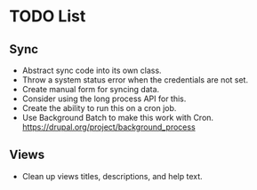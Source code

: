TODO List
=========

Sync
----

* Abstract sync code into its own class.
* Throw a system status error when the credentials are not set.
* Create manual form for syncing data.
* Consider using the long process API for this.
* Create the ability to run this on a cron job.
* Use Background Batch to make this work with Cron. https://drupal.org/project/background_process

Views
-----

* Clean up views titles, descriptions, and help text.